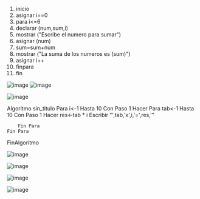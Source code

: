 1. inicio
2. asignar i==0
3. para i<=6
4. declarar (num,sum,i)
5. mostrar ("Escribe el numero para sumar")
6. asignar (num)
7. sum=sum+num
8. mostrar ("La suma de los numeros es (sum)")
9. asignar i++
10. finpara
11. fin

![image](https://user-images.githubusercontent.com/68087383/164778337-04725b7b-06ae-4cb9-ba3b-8308aeb0a5af.png)
![image](https://user-images.githubusercontent.com/68087383/164777240-23e7c7ea-8d74-4b09-9382-9891184b69e6.png)

![image](https://user-images.githubusercontent.com/68087383/164781473-c9f33ca3-48e0-48af-8f4e-31a2e0a00cbc.png)

Algoritmo sin_titulo
	Para i<-1 Hasta 10 Con Paso 1 Hacer
		Para tab<-1 Hasta 10 Con Paso 1 Hacer
			res<-tab * i
			Escribir "',tab,'x',i,'=',res,'" 
			
		Fin Para
	Fin Para
FinAlgoritmo


![image](https://user-images.githubusercontent.com/68087383/165593492-65f8a330-3eea-4e37-b8cb-a7bafd2e7783.png)

![image](https://user-images.githubusercontent.com/68087383/165590561-085a66a0-54d8-4f70-b46b-aecb590edd3f.png)

![image](https://user-images.githubusercontent.com/68087383/165596956-c907d8e6-a174-43f9-acde-0ef61c6c860a.png)

![image](https://user-images.githubusercontent.com/68087383/165597036-61f209f6-d141-4bc0-b0ed-b4f562c5d7fc.png)
